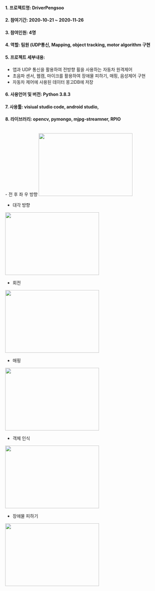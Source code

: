 #### 1. 프로젝트명: DriverPengsoo
#### 2. 참여기간: 2020-10-21 ~ 2020-11-26
#### 3. 참여인원: 4명
#### 4. 역할: 팀원 (UDP통신, Mapping, object tracking, motor algorithm 구현
#### 5. 프로젝트 세부내용:
   - 앱과 UDP 통신을 활용하여 전방향 휠을 사용하는 자동차 원격제어
   - 초음파 센서, 웹캠, 마이크를 활용하여 장애물 피하기, 매핑, 음성제어 구현
   - 자동차 제어에 사용된 데이터 몽고DB에 저장
#### 6. 사용언어 및 버전: Python 3.8.3
#### 7. 사용툴: visiual studio code, android studio, 
#### 8. 라이브러리: opencv, pymongo, mjpg-streamner, RPIO
   
      
<br>
 - 전 후 좌 우 방향
<!-- ![ezgif com-gif-maker (1)](https://user-images.githubusercontent.com/73815944/106848726-db2aca00-66f4-11eb-938e-7a0a59c81e7c.gif)   -->
<img src="https://user-images.githubusercontent.com/73815944/106848726-db2aca00-66f4-11eb-938e-7a0a59c81e7c.gif"  width="300" height="200">

- 대각 방향
<!-- ![ezgif com-gif-maker (1)](https://user-images.githubusercontent.com/73815944/106849158-8cc9fb00-66f5-11eb-8f1c-ea61e527b9f2.gif)    -->
<img src="https://user-images.githubusercontent.com/73815944/106849158-8cc9fb00-66f5-11eb-8f1c-ea61e527b9f2.gif"  width="300" height="200">

 - 회전
<!-- ![ezgif com-gif-maker](https://user-images.githubusercontent.com/73815944/106849594-4de87500-66f6-11eb-996b-4efd4ccb269c.gif)    -->
<img src="https://user-images.githubusercontent.com/73815944/106849594-4de87500-66f6-11eb-996b-4efd4ccb269c.gif"  width="300" height="200">

 - 매핑
<!-- ![ezgif com-gif-maker-mapping](https://user-images.githubusercontent.com/73815944/106855032-a3754f80-66ff-11eb-97e5-473442d8533a.gif)    -->
<img src="https://user-images.githubusercontent.com/73815944/106855032-a3754f80-66ff-11eb-97e5-473442d8533a.gif"  width="300" height="200">

 - 객체 인식
<!-- ![ezgif com-gif-maker-detect](https://user-images.githubusercontent.com/73815944/106855035-a40de600-66ff-11eb-8e59-7f8da6720928.gif)    -->
<img src="https://user-images.githubusercontent.com/73815944/106855035-a40de600-66ff-11eb-8e59-7f8da6720928.gif"  width="300" height="200">

 - 장애물 피하기
<!-- ![ezgif com-gif-maker-move](https://user-images.githubusercontent.com/73815944/106855024-a112f580-66ff-11eb-898c-0df743c9ca4d.gif)    -->
<img src="https://user-images.githubusercontent.com/73815944/106855024-a112f580-66ff-11eb-898c-0df743c9ca4d.gif"  width="300" height="200">
